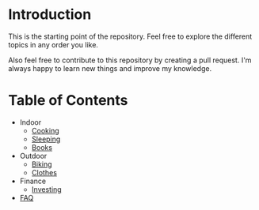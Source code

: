 # Introduction

This is the starting point of the repository.
Feel free to explore the different topics in any order you like.

Also feel free to contribute to this repository by creating a pull request.
I'm always happy to learn new things and improve my knowledge.

# Table of Contents

- Indoor
    - [Cooking](/src/health/cooking.md)
    - [Sleeping](/src/health/sleep.md)
    - [Books](/src/indoors/books.md)
-  Outdoor
    - [Biking](/src/outdoors/biking.md)
    - [Clothes](/src/outdoors/clothes.md)
- Finance
    - [Investing](/src/finance/investing.md)
- [FAQ](/src/faq.md)
